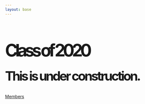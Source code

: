 ```yaml
---
layout: base
---
```


<h1 style="font-size:400%; font-weight:bold; letter-spacing:-8px;">Class of 2020</h1><br>
<h2 style="font-size:300%; letter-spacing:-4px; margin-top:-30px;">This is under construction.</h2>
<a href="{{ site.baseurl }}/class/" alt="Class of 2020, who they are?">Members</a>

